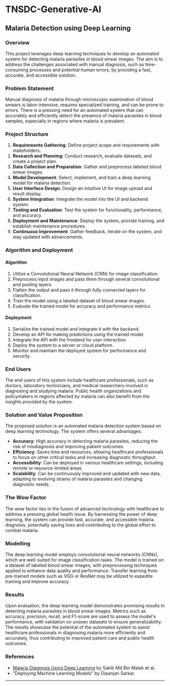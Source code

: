 # TNSDC-Generative-AI
## Malaria Detection using Deep Learning

### Overview

This project leverages deep learning techniques to develop an automated system for detecting malaria parasites in blood smear images. The aim is to address the challenges associated with manual diagnosis, such as time-consuming processes and potential human errors, by providing a fast, accurate, and accessible solution.

### Problem Statement

Manual diagnosis of malaria through microscopic examination of blood smears is labor-intensive, requires specialized training, and can be prone to errors. There is a pressing need for an automated system that can accurately and efficiently detect the presence of malaria parasites in blood samples, especially in regions where malaria is prevalent.

### Project Structure

1. **Requirements Gathering**: Define project scope and requirements with stakeholders.
2. **Research and Planning**: Conduct research, evaluate datasets, and create a project plan.
3. **Data Collection and Preparation**: Gather and preprocess labeled blood smear images.
4. **Model Development**: Select, implement, and train a deep learning model for malaria detection.
5. **User Interface Design**: Design an intuitive UI for image upload and result display.
6. **System Integration**: Integrate the model into the UI and backend system.
7. **Testing and Evaluation**: Test the system for functionality, performance, and accuracy.
8. **Deployment and Maintenance**: Deploy the system, provide training, and establish maintenance procedures.
9. **Continuous Improvement**: Gather feedback, iterate on the system, and stay updated with advancements.

### Algorithm and Deployment

#### Algorithm
1. Utilize a Convolutional Neural Network (CNN) for image classification.
2. Preprocess input images and pass them through several convolutional and pooling layers.
3. Flatten the output and pass it through fully connected layers for classification.
4. Train the model using a labeled dataset of blood smear images.
5. Evaluate the trained model for accuracy and performance metrics.

#### Deployment
1. Serialize the trained model and integrate it with the backend.
2. Develop an API for making predictions using the trained model.
3. Integrate the API with the frontend for user interaction.
4. Deploy the system to a server or cloud platform.
5. Monitor and maintain the deployed system for performance and security.

### End Users

The end users of this system include healthcare professionals, such as doctors, laboratory technicians, and medical researchers involved in diagnosing and studying malaria. Public health organizations and policymakers in regions affected by malaria can also benefit from the insights provided by the system.

### Solution and Value Proposition

The proposed solution is an automated malaria detection system based on deep learning technology. The system offers several advantages:

- **Accuracy**: High accuracy in detecting malaria parasites, reducing the risk of misdiagnosis and improving patient outcomes.
- **Efficiency**: Saves time and resources, allowing healthcare professionals to focus on other critical tasks and increasing diagnostic throughput.
- **Accessibility**: Can be deployed in various healthcare settings, including remote or resource-limited areas.
- **Scalability**: Can be continuously improved and updated with new data, adapting to evolving strains of malaria parasites and changing diagnostic needs.

### The Wow Factor

The wow factor lies in the fusion of advanced technology with healthcare to address a pressing global health issue. By harnessing the power of deep learning, the system can provide fast, accurate, and accessible malaria diagnosis, potentially saving lives and contributing to the global effort to combat malaria.

### Modelling

The deep learning model employs convolutional neural networks (CNNs), which are well-suited for image classification tasks. The model is trained on a dataset of labeled blood smear images, with preprocessing techniques applied to enhance data quality and performance. Transfer learning from pre-trained models such as VGG or ResNet may be utilized to expedite training and improve accuracy.

### Results

Upon evaluation, the deep learning model demonstrates promising results in detecting malaria parasites in blood smear images. Metrics such as accuracy, precision, recall, and F1-score are used to assess the model's performance, with validation on unseen datasets to ensure generalizability. The results showcase the potential of the automated system to assist healthcare professionals in diagnosing malaria more efficiently and accurately, thus contributing to improved patient care and public health outcomes.

### References

- [Malaria Diagnosis Using Deep Learning](https://www.ncbi.nlm.nih.gov/pmc/articles/PMC6192332/) by Sakib Md Bin Malek et al.
- "Deploying Machine Learning Models" by Dipanjan Sarkar.

---

